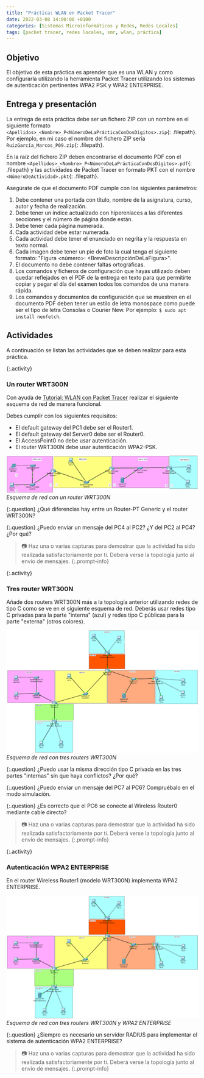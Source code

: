 ```yaml
---
title: "Práctica: WLAN en Packet Tracer"
date: 2022-03-08 14:00:00 +0100
categories: [Sistemas Microinformáticos y Redes, Redes Locales]
tags: [packet tracer, redes locales, smr, wlan, práctica]
---
```


## Objetivo

El objetivo de esta práctica es aprender que es una WLAN y como configurarla utilizando la herramienta Packet Tracer utilizando los sistemas de autenticación pertinentes WPA2 PSK y WPA2 ENTERPRISE.

## Entrega y presentación

La entrega de esta práctica debe ser un fichero ZIP con un nombre en el siguiente formato `<Apellidos>_<Nombre>_P<NúmeroDeLaPrácticaConDosDígitos>.zip`{: .filepath}. Por ejemplo, en mi caso el nombre del fichero ZIP sería `RuizGarcía_Marcos_P09.zip`{: .filepath}.

En la raíz del fichero ZIP deben encontrarse el documento PDF con el nombre `<Apellidos>_<Nombre>_P<NúmeroDeLaPrácticaConDosDígitos>.pdf`{: .filepath} y las actividades de Packet Tracer en formato PKT con el nombre `<NúmeroDeActividad>.pkt`{: .filepath}.

Asegúrate de que el documento PDF cumple con los siguientes parámetros:

1. Debe contener una portada con título, nombre de la asignatura, curso, autor y fecha de realización.
2. Debe tener un índice actualizado con hiperenlaces a las diferentes secciones y el número de página donde están.
3. Debe tener cada página numerada.
4. Cada actividad debe estar numerada. 
5. Cada actividad debe tener el enunciado en negrita y la respuesta en texto normal.
6. Cada imagen debe tener un pie de foto la cual tenga el siguiente formato: "Figura \<número\>: \<BreveDescripciónDeLaFigura\>".
7. El documento no debe contener faltas ortográficas.
8. Los comandos y ficheros de configuración que hayas utilizado deben quedar reflejados en el PDF de la entrega en texto para que permitirte copiar y pegar el día del examen todos los comandos de una manera rápida.
9. Los comandos y documentos de configuración que se muestren en el documento PDF deben tener un estilo de letra monospace como puede ser el tipo de letra Consolas o Courier New. Por ejemplo: `$ sudo apt install neofetch`.

## Actividades

A continuación se listan las actividades que se deben realizar para esta práctica.

{:.activity}
### Un router WRT300N

Con ayuda de [Tutorial: WLAN con Packet Tracer](/posts/tutorial-wlan-packet-tracer) realizar el siguiente esquema de red de manera funcional.

Debes cumplir con los siguientes requisitos:

- El default gateway del PC1 debe ser el Router1.
- El default gateway del Server0 debe ser el Router0.
- El AccessPoint0 no debe usar autenticación.
- El router WRT300N debe usar autenticación WPA2-PSK.

![Esquema de red con un router WRT300N](/assets/img/practica-wlan-packet-tracer/esquemaRed1.png)
_Esquema de red con un router WRT300N_

{:.question}
¿Qué diferencias hay entre un Router-PT Generic y el router WRT300N?

{:.question}
¿Puedo enviar un mensaje del PC4 al PC2? ¿Y del PC2 al PC4? ¿Por qué?

> 📷 Haz una o varias capturas para demostrar que la actividad ha sido realizada satisfactoriamente por ti. Deberá verse la topología junto al envío de mensajes.
{:.prompt-info}

{:.activity}
### Tres router WRT300N

Añade dos routers WRT300N más a la topología anterior utilizando redes de tipo C como se ve en el siguiente esquema de red. Deberás usar redes tipo C privadas para la parte "interna" (azul) y redes tipo C públicas para la parte "externa" (otros colores).

![Esquema de red con tres routers WRT300N](/assets/img/practica-wlan-packet-tracer/esquemaRed2.png)
_Esquema de red con tres routers WRT300N_

{:.question}
¿Puedo usar la misma dirección tipo C privada en las tres partes "internas" sin que haya conflictos? ¿Por qué?

{:.question}
¿Puedo enviar un mensaje del PC7 al PC6? Compruébalo en el modo simulación.

{:.question}
¿Es correcto que el PC6 se conecte al Wireless Router0 mediante cable directo?

> 📷 Haz una o varias capturas para demostrar que la actividad ha sido realizada satisfactoriamente por ti. Deberá verse la topología junto al envío de mensajes.
{:.prompt-info}

{:.activity}
### Autenticación WPA2 ENTERPRISE

En el router Wireless Router1 (modelo WRT300N) implementa WPA2 ENTERPRISE.

![Esquema de red con tres routers WRT300N y WPA2 ENTERPRISE](/assets/img/practica-wlan-packet-tracer/esquemaRed3.png)
_Esquema de red con tres routers WRT300N y WPA2 ENTERPRISE_

{:.question}
¿Siempre es necesario un servidor RADIUS para implementar el sistema de autenticación WPA2 ENTERPRISE?

> 📷 Haz una o varias capturas para demostrar que la actividad ha sido realizada satisfactoriamente por ti. Deberá verse la topología junto al envío de mensajes.
{:.prompt-info}